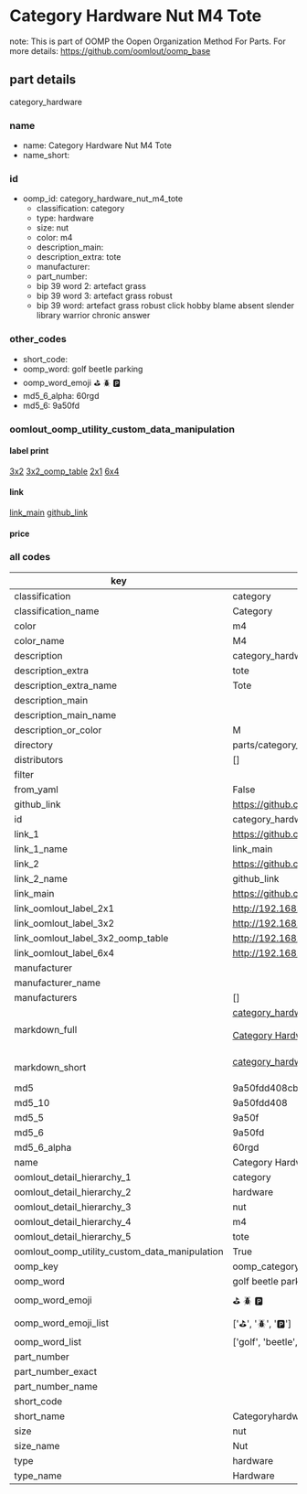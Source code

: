 # Category Hardware Nut M4 Tote  

note: This is part of OOMP the Oopen Organization Method For Parts. For more details: https://github.com/oomlout/oomp_base

##  part details



category_hardware

### name
* name: Category Hardware Nut M4 Tote
* name_short: 
### id
* oomp_id: category_hardware_nut_m4_tote
  * classification: category
  * type: hardware
  * size: nut
  * color: m4
  * description_main: 
  * description_extra: tote
  * manufacturer: 
  * part_number: 
  * bip 39 word 2: artefact grass
  * bip 39 word 3: artefact grass robust
  * bip 39 word: artefact grass robust click hobby blame absent slender library warrior chronic answer

### other_codes
* short_code: 
* oomp_word: golf beetle parking
* oomp_word_emoji :golf: :beetle: :parking:
* md5_6_alpha: 60rgd
* md5_6: 9a50fd






### oomlout_oomp_utility_custom_data_manipulation
#### label print
[3x2](http://192.168.1.245:1112/?label=oomp%2060rgd)
[3x2_oomp_table](http://192.168.1.107:1112/?label=oomp%2060rgd)
[2x1](http://192.168.1.242:1112/?label=oomp%2060rgd)
[6x4](http://192.168.1.55:1112/?label=oomp%2060rgd)    

#### link

[link_main](https://github.com/oomlout/oomlout_oomp_current_version_messy/tree/main/parts/category_hardware_nut_m4_tote) [github_link](https://github.com/oomlout/oomlout_oomp_part_src/tree/main/parts/category_hardware_nut_m4_tote)                             

#### price







### all codes 
| key | value |  
| --- | --- |  
| classification | category |  
| classification_name | Category |  
| color | m4 |  
| color_name | M4 |  
| description | category_hardware |  
| description_extra | tote |  
| description_extra_name | Tote |  
| description_main |  |  
| description_main_name |  |  
| description_or_color | M  |  
| directory | parts/category_hardware_nut_m4_tote |  
| distributors | [] |  
| filter |  |  
| from_yaml | False |  
| github_link | https://github.com/oomlout/oomlout_oomp_part_src/tree/main/parts/category_hardware_nut_m4_tote |  
| id | category_hardware_nut_m4_tote |  
| link_1 | https://github.com/oomlout/oomlout_oomp_current_version_messy/tree/main/parts/category_hardware_nut_m4_tote |  
| link_1_name | link_main |  
| link_2 | https://github.com/oomlout/oomlout_oomp_part_src/tree/main/parts/category_hardware_nut_m4_tote |  
| link_2_name | github_link |  
| link_main | https://github.com/oomlout/oomlout_oomp_current_version_messy/tree/main/parts/category_hardware_nut_m4_tote |  
| link_oomlout_label_2x1 | http://192.168.1.242:1112/?label=oomp%2060rgd |  
| link_oomlout_label_3x2 | http://192.168.1.245:1112/?label=oomp%2060rgd |  
| link_oomlout_label_3x2_oomp_table | http://192.168.1.107:1112/?label=oomp%2060rgd |  
| link_oomlout_label_6x4 | http://192.168.1.55:1112/?label=oomp%2060rgd |  
| manufacturer |  |  
| manufacturer_name |  |  
| manufacturers | [] |  
| markdown_full | [category_hardware_nut_m4_tote](https://github.com/oomlout/oomlout_oomp_current_version_messy/tree/main/parts/category_hardware_nut_m4_tote)<br>[](https://github.com/oomlout/oomlout_oomp_current_version_messy/tree/main/parts/category_hardware_nut_m4_tote)<br>[Category Hardware Nut M4 Tote](https://github.com/oomlout/oomlout_oomp_current_version_messy/tree/main/parts/category_hardware_nut_m4_tote)<br><br> |  
| markdown_short | [category_hardware_nut_m4_tote](https://github.com/oomlout/oomlout_oomp_current_version_messy/tree/main/parts/category_hardware_nut_m4_tote)<br><br> |  
| md5 | 9a50fdd408cb40145cb622ab76997867 |  
| md5_10 | 9a50fdd408 |  
| md5_5 | 9a50f |  
| md5_6 | 9a50fd |  
| md5_6_alpha | 60rgd |  
| name | Category Hardware Nut M4 Tote |  
| oomlout_detail_hierarchy_1 | category |  
| oomlout_detail_hierarchy_2 | hardware |  
| oomlout_detail_hierarchy_3 | nut |  
| oomlout_detail_hierarchy_4 | m4 |  
| oomlout_detail_hierarchy_5 | tote |  
| oomlout_oomp_utility_custom_data_manipulation | True |  
| oomp_key | oomp_category_hardware_nut_m4_tote |  
| oomp_word | golf beetle parking |  
| oomp_word_emoji | :golf: :beetle: :parking: |  
| oomp_word_emoji_list | [':golf:', ':beetle:', ':parking:'] |  
| oomp_word_list | ['golf', 'beetle', 'parking'] |  
| part_number |  |  
| part_number_exact |  |  
| part_number_name |  |  
| short_code |  |  
| short_name | Categoryhardware |  
| size | nut |  
| size_name | Nut |  
| type | hardware |  
| type_name | Hardware |  
